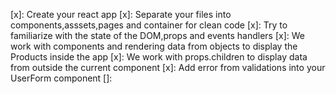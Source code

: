 [x]: Create your react app
[x]: Separate your files into components,asssets,pages and container for clean code
[x]: Try to familiarize with the state of the DOM,props and events handlers
[x]: We work with components and rendering data from objects to display the Products inside the app 
[x]: We work with props.children to display data from outside the current component
[x]: Add error from validations into your UserForm component
[]: